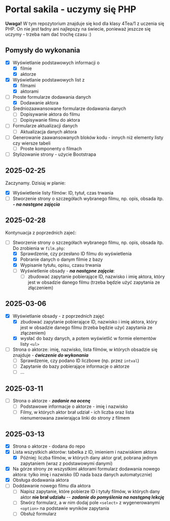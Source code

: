 # Portal sakila - uczymy się PHP

**Uwaga!** W tym repozytorium znajduje się kod dla klasy 4Tea/1 z uczenia się PHP. On nie jest ładny ani najlepszy na świecie, ponieważ jeszcze się uczymy - trzeba nam dać trochę czasu :)

## Pomysły do wykonania

- [x] Wyświetlanie podstawowych informacji o
  - [x] filmie
  - [x] aktorze
- [x] Wyświetlanie podstawowych list z
  - [x] filmami
  - [x] aktorami
- [ ] Proste formularze dodawania danych
  - [x] Dodawanie aktora
- [ ] Średniozaawansowane formularze dodawania danych
  - [ ] Dopisywanie aktora do filmu
  - [ ] Dopisywanie filmu do aktora
- [ ] Formularze aktualizacji danych
  - [ ] Aktualizacja danych aktora
- [ ] Generowanie zaawansowanych bloków kodu - innych niż elementy listy czy wiersze tabeli
  - [ ] Proste komponenty o filmach
- [ ] Stylizowanie strony - użycie Bootstrapa

## 2025-02-25

Zaczynamy. Dzisiaj w planie:

- [x] Wyświetlenie listy filmów: ID, tytuł, czas trwania
- [ ] Stworzenie strony o szczegółach wybranego filmu, np. opis, obsada itp. **_- na następne zajęcia_**

## 2025-02-28

Kontynuacja z poprzednich zajeć:

- [ ] Stworzenie strony o szczegółach wybranego filmu, np. opis, obsada itp. Do zrobienia w `film.php`:
  - [x] Sprawdzenie, czy przesłano ID filmu do wyświetlenia
  - [x] Pobranie danych o danym filmie z bazy
  - [x] Wypisanie tytułu, opisu, czasu trwania
  - [ ] Wyświetlenie obsady - **_na następne zajęcia_**:
    - [ ] zbudować zapytanie pobierające ID, nazwisko i imię aktora, który jest w obsadzie danego filmu (trzeba będzie użyć zapytania ze złączeniem)

## 2025-03-06

- [x] Wyświetlanie obsady - z poprzednich zajęć
  - [x] zbudować zapytanie pobierające ID, nazwisko i imię aktora, który jest w obsadzie danego filmu (trzeba będzie użyć zapytania ze złączeniem)
  - [x] wysłać do bazy danych, a potem wyświetlić w formie elementów listy `<ul>`
- [ ] Strona o aktorze: imię, nazwisko, lista filmów, w których obsadzie się znajduje - **_ćwiczenie do wykonania_**
  - [ ] Sprawdzenie, czy podano ID liczbowe (np. przez `intval`)
  - [ ] Zapytanie do bazy pobierające informacje o aktorze
  - [ ] ...

## 2025-03-11

- [ ] Strona o aktorze - **_zadanie na ocenę_**
  - [ ] Podstawowe informacje o aktorze - imię i nazwisko
  - [ ] Filmy, w których aktor brał udział - ich liczba oraz lista nienumerowana zawierająca linki do strony z filmem

## 2025-03-13

- [x] Strona o aktorze - dodana do repo
- [x] Lista wszystkich aktorów: tabelka z ID, imieniem i nazwiskiem aktora
  - [x] Później: liczba filmów, w których dany aktor grał, pobrana jednym zapytaniem (wraz z podstawowymi danymi)
- [x] Na górze strony ze wszystkimi aktorami formularz dodawania nowego aktora: tylko imię i nazwisko (ID nada baza danych automatycznie)
- [x] Obsługa dodawania aktora
- [ ] Doddawanie nowego filmu dla aktora
  - [ ] Napisz zapytanie, które pobierze ID i tytuły filmów, w których dany aktor **nie brał udziału** -- **_zadanie do pomyślenia na następną lekcję_**
  - [ ] Stwórz formularz, a w nim dodaj pole `<select>` z wygenerowanymi `<option>` na podstawie wyników zapytania
  - [ ] Obsłuż formularz
